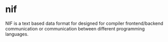 # nif
NIF is a text based data format for  designed for compiler frontend/backend communication or communication between different programming languages.

